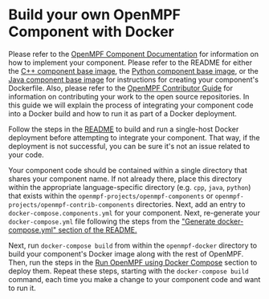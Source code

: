 # Build your own OpenMPF Component with Docker

Please refer to the [OpenMPF Component
Documentation](https://openmpf.github.io/docs/site/Component-API-Overview/index.html)
for information on how to implement your component. Please refer to the
README for either the 
[C++ component base image](components/cpp_executor/README.md), 
the [Python component base image](components/python_executor/README.md), or the 
[Java component base image](components/java_executor/README.md) 
for instructions for creating your component's Dockerfile. Also, please refer 
to the 
[OpenMPF Contributor Guide](https://openmpf.github.io/docs/site/Contributor-Guide/index.html) 
for information on contributing your work to the open source repositories. In 
this guide we will explain the process of integrating your component code into 
a Docker build and how to run it as part of a Docker deployment.

Follow the steps in the [README](README.md#getting-started) to build and run a
single-host Docker deployment before attempting to integrate your component.
That way, if the deployment is not successful, you can be sure it's not an issue
related to your code.

Your component code should be contained within a single directory that shares
your component name. If not already there, place this directory within the
appropriate language-specific directory (e.g. `cpp`, `java`, `python`) that
exists within the `openmpf-projects/openmpf-components` or
`openmpf-projects/openmpf-contrib-components` directories. Next, add an entry to
`docker-compose.components.yml` for your component. Next, re-generate your
`docker-compose.yml` file following the steps from the 
["Generate docker-compose.yml" section of the README.](README.md#generate-docker-composeyml)

Next, run `docker-compose build` from within the `openmpf-docker` directory to 
build your component's Docker image along with the rest of OpenMPF.
Then, run the steps in the
[Run OpenMPF using Docker Compose](README.md#run-openmpf-using-docker-compose)
section to deploy them. Repeat these steps, starting with the 
`docker-compose build` command, each time you make a change to your 
component code and want to run it.

